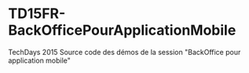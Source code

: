 # TD15FR-BackOfficePourApplicationMobile
TechDays 2015 Source code des démos de la session "BackOffice pour application mobile"
